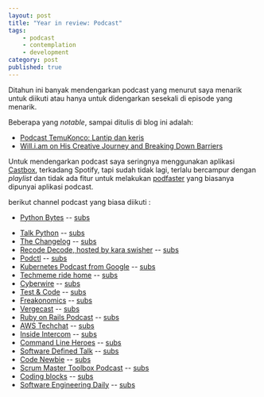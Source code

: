 ```yaml
---
layout: post
title: "Year in review: Podcast"
tags: 
    - podcast
    - contemplation
    - development
category: post
published: true
---
```


Ditahun ini banyak mendengarkan podcast yang menurut saya menarik untuk diikuti atau hanya untuk didengarkan sesekali di episode yang menarik.

Beberapa yang *notable*, sampai ditulis di blog ini adalah: 
- [Podcast TemuKonco: Lantip dan keris ](https://notes.dedenf.com/2018/08/lantip-dan-keris)
- [Will.i.am on His Creative Journey and Breaking Down Barriers](https://notes.dedenf.com/2018/08/will.i.am-podcast)

Untuk mendengarkan podcast saya seringnya menggunakan aplikasi [Castbox](http://castbox.fm/), terkadang Spotify, tapi sudah tidak lagi, terlalu bercampur dengan *playlist* dan tidak ada fitur untuk melakukan [podfaster](https://www.buzzfeednews.com/article/doree/meet-the-people-who-listen-to-podcasts-at-super-fast-speeds#.wqNwyjQq) yang biasanya dipunyai aplikasi podcast.

berikut channel podcast yang biasa diikuti :

- [Python Bytes](https://pythonbytes.fm) -- [subs](https://castbox.fm/channel/Python-Bytes-id410810?country=us)
<!--more-->
- [Talk Python](https://talkpython.fm/home) -- [subs](https://castbox.fm/channel/Talk-Python-To-Me-(SoundCloud)-id463767?country=us)
- [The Changelog](https://changelog.com/podcast) -- [subs](https://castbox.fm/channel/The-Changelog-id397058?country=us)
- [Recode Decode, hosted by kara swisher](https://www.recode.net/recode-decode-podcast-kara-swisher) -- [subs](https://castbox.fm/channel/Recode-Decode%2C-hosted-by-Kara-Swisher-id1481590?country=us)
- [Podctl](https://blog.openshift.com/tag/podctl/) -- [subs](https://castbox.fm/channel/PodCTL-Containers-%7C-Kubernetes-%7C-OpenShift-id1248118?country=us)
- [Kubernetes Podcast from Google](https://kubernetespodcast.com) -- [subs](https://castbox.fm/channel/Kubernetes-Podcast-from-Google-id1227906?country=us)
- [Techmeme ride home](https://techmeme.com) -- [subs](https://castbox.fm/channel/Techmeme-Ride-Home-id1194232?country=us)
- [Cyberwire](https://thecyberwire.com) -- [subs](https://castbox.fm/channel/The-CyberWire-id101971?country=us)
- [Test & Code](https://testandcode.com) -- [subs](https://castbox.fm/channel/Test-and-Code-A-Podcast-about-Software-Testing%2C-Software-Development%2C-and-Python-id1435607?country=us)
- [Freakonomics](http://freakonomics.com) -- [subs](https://castbox.fm/channel/Freakonomics-Radio-id1356283?country=us)
- [Vergecast](https://www.theverge.com/the-vergecast) -- [subs](https://castbox.fm/channel/Vergecast-id1482249?country=us)
- [Ruby on Rails Podcast](http://5by5.tv/rubyonrails) -- [subs](https://castbox.fm/channel/Ruby-on-Rails-Podcast-id2352?country=us)
- [AWS Techchat](https://aws.amazon.com/podcasts/aws-techchat/) -- [subs](https://castbox.fm/channel/AWS-TechChat-id449238?country=us)
- [Inside Intercom](https://www.intercom.com/blog/podcasts/) -- [subs](https://castbox.fm/channel/Inside-Intercom-Podcast-id427342?country=us)
- [Command Line Heroes](https://redhat.com/commandlineheroes) -- [subs](https://castbox.fm/channel/Command-Line-Heroes-id1105224?country=us)
- [Software Defined Talk](https://www.softwaredefinedtalk.com) -- [subs](https://castbox.fm/channel/Software-Defined-Talk-id1412222?country=us)
- [Code Newbie](https://www.codenewbie.org) -- [subs](https://castbox.fm/channel/CodeNewbie-id375912?country=us)
- [Scrum Master Toolbox Podcast](https://scrum-master-toolbox.org) -- [subs](https://castbox.fm/channel/Scrum-Master-Toolbox-Podcast-id28543?country=us)
- [Coding blocks](https://www.codingblocks.net) -- [subs](https://castbox.fm/channel/Coding-Blocks-id423998?country=us)
- [Software Engineering Daily](https://softwareengineeringdaily.com) -- [subs](https://castbox.fm/channel/Software-Engineering-Daily-id1056455?country=us)